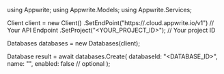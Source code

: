using Appwrite;
using Appwrite.Models;
using Appwrite.Services;

Client client = new Client()
    .SetEndPoint("https://<REGION>.cloud.appwrite.io/v1") // Your API Endpoint
    .SetProject("<YOUR_PROJECT_ID>"); // Your project ID

Databases databases = new Databases(client);

Database result = await databases.Create(
    databaseId: "<DATABASE_ID>",
    name: "<NAME>",
    enabled: false // optional
);